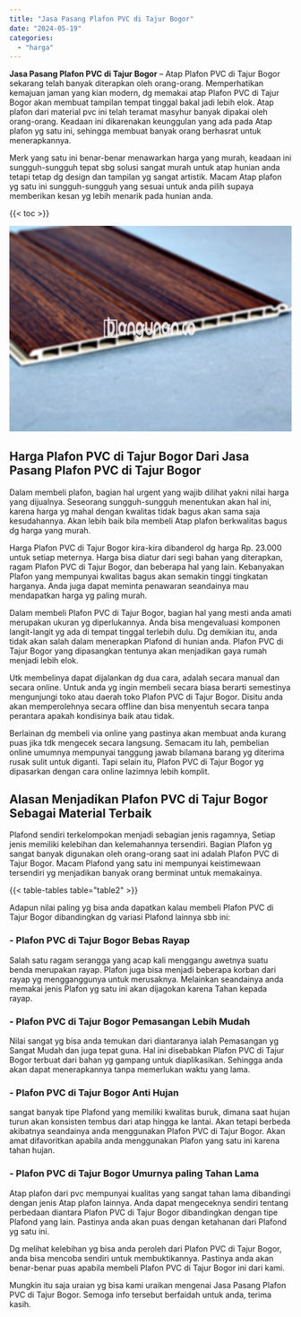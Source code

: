 ```yaml
---
title: "Jasa Pasang Plafon PVC di Tajur Bogor"
date: "2024-05-19"
categories: 
  - "harga"
---
```


**Jasa Pasang Plafon PVC di Tajur Bogor** – Atap Plafon PVC di Tajur Bogor sekarang telah banyak diterapkan oleh orang-orang. Memperhatikan kemajuan jaman yang kian modern, dg memakai atap Plafon PVC di Tajur Bogor akan membuat tampilan tempat tinggal bakal jadi lebih elok. Atap plafon dari material pvc ini telah teramat masyhur banyak dipakai oleh orang-orang. Keadaan ini dikarenakan keunggulan yang ada pada Atap plafon yg satu ini, sehingga membuat banyak orang berhasrat untuk menerapkannya.

Merk yang satu ini benar-benar menawarkan harga yang murah, keadaan ini sungguh-sungguh tepat sbg solusi sangat murah untuk atap hunian anda tetapi tetap dg design dan tampilan yg sangat artistik. Macam Atap plafon yg satu ini sungguh-sungguh yang sesuai untuk anda pilih supaya memberikan kesan yg lebih menarik pada hunian anda.

{{< toc >}}

![Jasa Pasang Plafon PVC di Tajur Bogor](/images/flafond-pvc-murah03.png)

## Harga Plafon PVC di Tajur Bogor Dari Jasa Pasang Plafon PVC di Tajur Bogor

Dalam membeli plafon, bagian hal urgent yang wajib dilihat yakni nilai harga yang dijualnya. Seseorang sungguh-sungguh menentukan akan hal ini, karena harga yg mahal dengan kwalitas tidak bagus akan sama saja kesudahannya. Akan lebih baik bila membeli Atap plafon berkwalitas bagus dg harga yang murah.

Harga Plafon PVC di Tajur Bogor kira-kira dibanderol dg harga Rp. 23.000 untuk setiap meternya. Harga bisa diatur dari segi bahan yang diterapkan, ragam Plafon PVC di Tajur Bogor, dan beberapa hal yang lain. Kebanyakan Plafon yang mempunyai kwalitas bagus akan semakin tinggi tingkatan harganya. Anda juga dapat meminta penawaran seandainya mau mendapatkan harga yg paling murah.

Dalam membeli Plafon PVC di Tajur Bogor, bagian hal yang mesti anda amati merupakan ukuran yg diperlukannya. Anda bisa mengevaluasi komponen langit-langit yg ada di tempat tinggal terlebih dulu. Dg demikian itu, anda tidak akan salah dalam menerapkan Plafond di hunian anda. Plafon PVC di Tajur Bogor yang dipasangkan tentunya akan menjadikan gaya rumah menjadi lebih elok.

Utk membelinya dapat dijalankan dg dua cara, adalah secara manual dan secara online. Untuk anda yg ingin membeli secara biasa berarti semestinya mengunjungi toko atau daerah toko Plafon PVC di Tajur Bogor. Disitu anda akan memperolehnya secara offline dan bisa menyentuh secara tanpa perantara apakah kondisinya baik atau tidak.

Berlainan dg membeli via online yang pastinya akan membuat anda kurang puas jika tdk mengecek secara langsung. Semacam itu lah, pembelian online umumnya mempunyai tanggung jawab bilamana barang yg diterima rusak sulit untuk diganti. Tapi selain itu, Plafon PVC di Tajur Bogor yg dipasarkan dengan cara online lazimnya lebih komplit.

## Alasan Menjadikan Plafon PVC di Tajur Bogor Sebagai Material Terbaik

Plafond sendiri terkelompokan menjadi sebagian jenis ragamnya, Setiap jenis memiliki kelebihan dan kelemahannya tersendiri. Bagian Plafon yg sangat banyak digunakan oleh orang-orang saat ini adalah Plafon PVC di Tajur Bogor. Macam Plafond yang satu ini mempunyai keistimewaan tersendiri yg menjadikan banyak orang berminat untuk memakainya.

{{< table-tables table="table2" >}}

Adapun nilai paling yg bisa anda dapatkan kalau membeli Plafon PVC di Tajur Bogor dibandingkan dg variasi Plafond lainnya sbb ini:

### \- Plafon PVC di Tajur Bogor Bebas Rayap

Salah satu ragam serangga yang acap kali menggangu awetnya suatu benda merupakan rayap. Plafon juga bisa menjadi beberapa korban dari rayap yg mengganggunya untuk merusaknya. Melainkan seandainya anda memakai jenis Plafon yg satu ini akan dijagokan karena Tahan kepada rayap.

### \- Plafon PVC di Tajur Bogor Pemasangan Lebih Mudah

Nilai sangat yg bisa anda temukan dari diantaranya ialah Pemasangan yg Sangat Mudah dan juga tepat guna. Hal ini disebabkan Plafon PVC di Tajur Bogor terbuat dari bahan yg gampang untuk diaplikasikan. Sehingga anda akan dapat menerapkannya tanpa memerlukan waktu yang lama.

### \- Plafon PVC di Tajur Bogor Anti Hujan

sangat banyak tipe Plafond yang memiliki kwalitas buruk, dimana saat hujan turun akan konsisten tembus dari atap hingga ke lantai. Akan tetapi berbeda akibatnya seandainya anda menggunakan Plafon PVC di Tajur Bogor. Akan amat difavoritkan apabila anda menggunakan Plafon yang satu ini karena tahan hujan.

### \- Plafon PVC di Tajur Bogor Umurnya paling Tahan Lama

Atap plafon dari pvc mempunyai kualitas yang sangat tahan lama dibandingi dengan jenis Atap plafon lainnya. Anda dapat mengeceknya sendiri tentang perbedaan diantara Plafon PVC di Tajur Bogor dibandingkan dengan tipe Plafond yang lain. Pastinya anda akan puas dengan ketahanan dari Plafond yg satu ini.

Dg melihat kelebihan yg bisa anda peroleh dari Plafon PVC di Tajur Bogor, anda bisa mencoba sendiri untuk membuktikannya. Pastinya anda akan benar-benar puas apabila membeli Plafon PVC di Tajur Bogor ini dari kami.

Mungkin itu saja uraian yg bisa kami uraikan mengenai Jasa Pasang Plafon PVC di Tajur Bogor. Semoga info tersebut berfaidah untuk anda, terima kasih.
